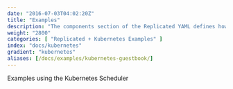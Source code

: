 ```yaml
---
date: "2016-07-03T04:02:20Z"
title: "Examples"
description: "The components section of the Replicated YAML defines how the containers will be created and started."
weight: "2800"
categories: [ "Replicated + Kubernetes Examples" ]
index: "docs/kubernetes"
gradient: "kubernetes"
aliases: [/docs/examples/kubernetes-guestbook/]
---
```


Examples using the Kubernetes Scheduler
